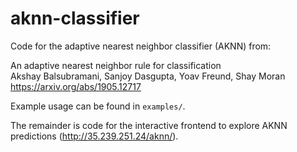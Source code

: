 # aknn-classifier
Code for the adaptive nearest neighbor classifier (AKNN) from:

An adaptive nearest neighbor rule for classification  
Akshay Balsubramani, Sanjoy Dasgupta, Yoav Freund, Shay Moran  
https://arxiv.org/abs/1905.12717


Example usage can be found in `examples/`.

The remainder is code for the interactive frontend to explore AKNN predictions (http://35.239.251.24/aknn/).
